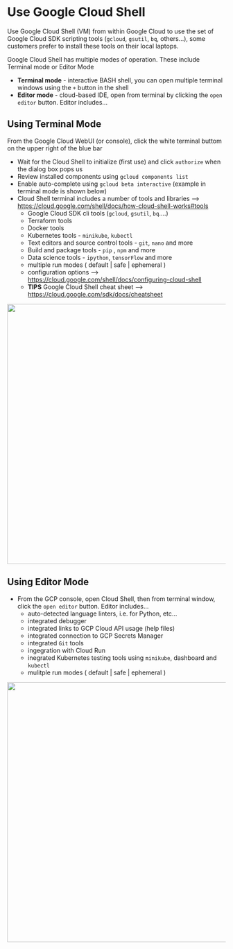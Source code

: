 # Use Google Cloud Shell 

Use Google Cloud Shell (VM) from within Google Cloud to use the set of Google Cloud SDK scripting tools (`gcloud`, `gsutil`, `bq`, others...), 
some customers prefer to install these tools on their local laptops.

Google Cloud Shell has multiple modes of operation.  These include Terminal mode or Editor Mode
- **Terminal mode** - interactive BASH shell, you can open multiple terminal windows using the `+` button in the shell
- **Editor mode** - cloud-based IDE, open from terminal by clicking the `open editor` button. Editor includes...

## Using Terminal Mode

From the Google Cloud WebUI (or console), click the white terminal buttom on the upper right of the blue bar
- Wait for the Cloud Shell to initialize (first use) and click `authorize` when the dialog box pops us
- Review installed components using `gcloud components list`
- Enable auto-complete using `gcloud beta interactive` (example in terminal mode is shown below)
- Cloud Shell terminal includes a number of tools and libraries --> https://cloud.google.com/shell/docs/how-cloud-shell-works#tools
  - Google Cloud SDK cli tools (`gcloud`, `gsutil`, `bq`....)
  - Terraform tools
  - Docker tools
  - Kubernetes tools - `minikube`, `kubectl`
  - Text editors and source control tools - `git`, `nano` and more 
  - Build and package tools - `pip` , `npm` and more
  - Data science tools - `ipython`, `tensorFlow` and more
  - multiple run modes ( default | safe | ephemeral )
  - configuration options --> https://cloud.google.com/shell/docs/configuring-cloud-shell
  - **TIPS** Google Cloud Shell cheat sheet --> https://cloud.google.com/sdk/docs/cheatsheet

<img src="https://github.com/lynnlangit/gcp-essentials/blob/master/0_setup_and_iam/images/cloud-shell-interactive.png" width=600>

## Using Editor Mode

- From the GCP console, open Cloud Shell, then from terminal window, click the `open editor` button. Editor includes...
  - auto-detected language linters, i.e. for Python, etc...
  - integrated debugger
  - integrated links to GCP Cloud API usage (help files)
  - integrated connection to GCP Secrets Manager
  - integrated `Git` tools
  - ingegration with Cloud Run
  - inegrated Kubernetes testing tools using `minikube`, dashboard and `kubectl`
  - mulitple run modes ( default | safe | ephemeral )

<img src="https://github.com/lynnlangit/gcp-essentials/blob/master/0_setup_and_iam/images/cloud-shell-editor.png" width=600>
